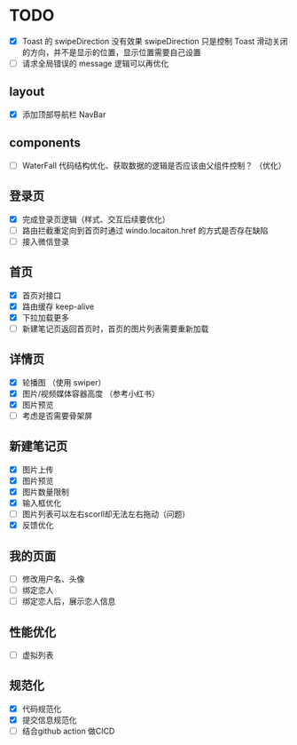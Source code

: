 # TODO

- [x] Toast 的 swipeDirection 没有效果
      swipeDirection 只是控制 Toast 滑动关闭的方向，并不是显示的位置，显示位置需要自己设置
- [ ] 请求全局错误的 message 逻辑可以再优化

## layout

- [x] 添加顶部导航栏 NavBar

## components

- [ ] WaterFall 代码结构优化、获取数据的逻辑是否应该由父组件控制？ （优化）

## 登录页

- [x] 完成登录页逻辑（样式、交互后续要优化）
- [ ] 路由拦截重定向到首页时通过 windo.locaiton.href 的方式是否存在缺陷
- [ ] 接入微信登录

## 首页

- [x] 首页对接口
- [x] 路由缓存 keep-alive
- [x] 下拉加载更多
- [ ] 新建笔记页返回首页时，首页的图片列表需要重新加载

## 详情页

- [x] 轮播图 （使用 swiper）
- [x] 图片/视频媒体容器高度 （参考小红书）
- [x] 图片预览
- [ ] 考虑是否需要骨架屏

## 新建笔记页

- [x] 图片上传
- [x] 图片预览
- [x] 图片数量限制
- [x] 输入框优化
- [ ] 图片列表可以左右scorll却无法左右拖动（问题）
- [x] 反馈优化

## 我的页面

- [ ] 修改用户名、头像
- [ ] 绑定恋人
- [ ] 绑定恋人后，展示恋人信息

## 性能优化

- [ ] 虚拟列表

## 规范化

- [x] 代码规范化
- [x] 提交信息规范化
- [ ] 结合github action 做CICD
